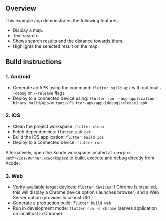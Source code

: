 ## Overview

This example app demonstrates the following features:
- Display a map.
- Text search.
- Shows search results and the distance towards them.
- Highlights the selected result on the map.

## Build instructions

### 1. Android

- Generate an APK using the command: `flutter build apk` with optional `--debug` or `--release` flags
- Deploy to a connected device using: `flutter run --use-application-binary build/app/outputs/flutter-apk/app-[debug|release].apk`

### 2. iOS

- Clean the project workspace: `flutter clean`
- Fetch dependencies: `flutter pub get`
- Build the iOS application: `flutter build ios`
- Deploy to a connected device: `flutter run`

Alternatively, open the Xcode workspace located at `<project-path>/ios/Runner.xcworkspace` to build, execute and debug directly from Xcode.

### 3. Web

- Verify available target devices: `flutter devices`
  If Chrome is installed, this will display a Chrome device option (launches browser) and a Web Server option (provides localhost URL)
- Generate a production build: `flutter build web`
- Run in development mode: `flutter run -d chrome` (serves application on localhost in Chrome)